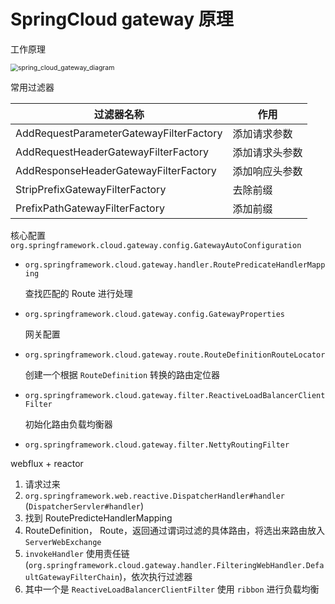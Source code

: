 # SpringCloud gateway 原理



工作原理

<img src="./assets/spring_cloud_gateway_diagram.png" alt="spring_cloud_gateway_diagram" style="zoom:75%;" />

常用过滤器

| 过滤器名称                              | 作用           |
| --------------------------------------- | -------------- |
| AddRequestParameterGatewayFilterFactory | 添加请求参数   |
| AddRequestHeaderGatewayFilterFactory    | 添加请求头参数 |
| AddResponseHeaderGatewayFilterFactory   | 添加响应头参数 |
| StripPrefixGatewayFilterFactory         | 去除前缀       |
| PrefixPathGatewayFilterFactory          | 添加前缀       |





核心配置 `org.springframework.cloud.gateway.config.GatewayAutoConfiguration`

- `org.springframework.cloud.gateway.handler.RoutePredicateHandlerMapping`

  查找匹配的 Route 进行处理

- `org.springframework.cloud.gateway.config.GatewayProperties`

  网关配置

- `org.springframework.cloud.gateway.route.RouteDefinitionRouteLocator`

  创建一个根据 `RouteDefinition` 转换的路由定位器

- `org.springframework.cloud.gateway.filter.ReactiveLoadBalancerClientFilter`

  初始化路由负载均衡器

- `org.springframework.cloud.gateway.filter.NettyRoutingFilter`





webflux + reactor

1. 请求过来
2. `org.springframework.web.reactive.DispatcherHandler#handler` (`DispatcherServler#handler`)
3. 找到 RoutePredicteHandlerMapping
4. RouteDefinition， Route，返回通过谓词过滤的具体路由，将选出来路由放入 `ServerWebExchange`
5. `invokeHandler` 使用责任链 (`org.springframework.cloud.gateway.handler.FilteringWebHandler.DefaultGatewayFilterChain`)，依次执行过滤器 
6. 其中一个是 `ReactiveLoadBalancerClientFilter` 使用 `ribbon` 进行负载均衡



